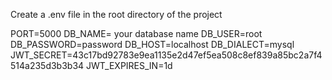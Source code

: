 Create a .env file in the root directory of the project

PORT=5000
DB_NAME= your database name
DB_USER=root
DB_PASSWORD=password
DB_HOST=localhost
DB_DIALECT=mysql
JWT_SECRET=43c17bd92783e9ea1135e2d47ef5ea508c8ef839a85bc2a7f4514a235d3b3b34
JWT_EXPIRES_IN=1d
